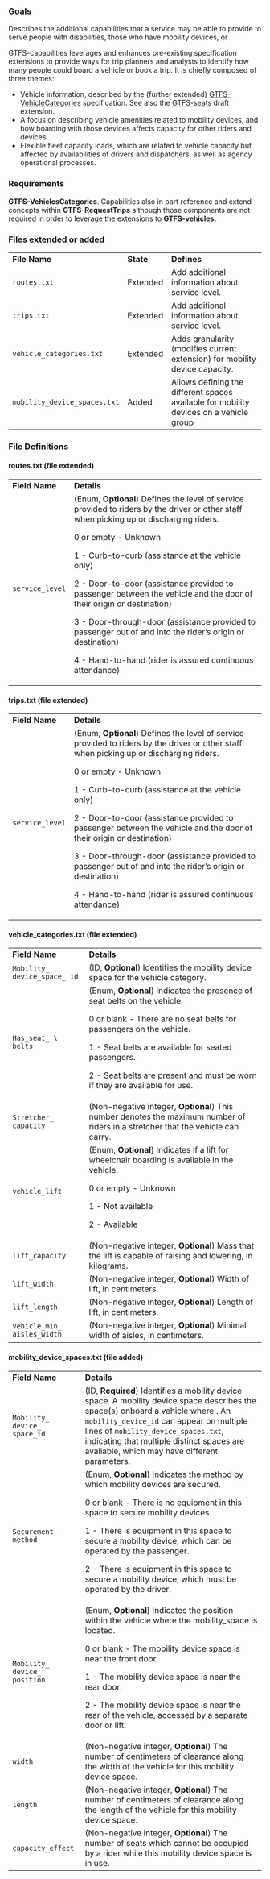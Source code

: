 ### Goals

Describes the additional capabilities that a service may be able to provide to serve people with disabilities, those who have mobility devices, or 

GTFS-capabilities leverages and enhances pre-existing specification extensions to provide ways for trip planners and analysts to identify how many people could board a vehicle or book a trip. It is chiefly composed of three themes:



*   Vehicle information, described by the (further extended) [GTFS-VehicleCategories](https://docs.google.com/document/d/156RiBjI6FnWJvO8_XWX11Q9nLdOiBdS_rilA-oamlv8/edit#heading=h.tosuo6e9e0z7) specification. See also the [GTFS-seats](bit.ly/gtfs-seats) draft extension.
*   A focus on describing vehicle amenities related to mobility devices, and how boarding with those devices affects capacity for other riders and devices.
*   Flexible fleet capacity loads, which are related to vehicle capacity but affected by availabilities of drivers and dispatchers, as well as agency operational processes.


### Requirements

**GTFS-VehiclesCategories**. Capabilities also in part reference and extend concepts within **GTFS-RequestTrips** although those components are not required in order to leverage the extensions to **GTFS-vehicles.**


### Files extended or added


<table>
  <tr>
   <td><strong>File Name</strong>
   </td>
   <td><strong>State</strong>
   </td>
   <td><strong>Defines</strong>
   </td>
  </tr>
  <tr>
   <td><code>routes.txt</code>
   </td>
   <td>Extended
   </td>
   <td>Add additional information about service level.
   </td>
  </tr>
  <tr>
   <td><code>trips.txt</code>
   </td>
   <td>Extended
   </td>
   <td>Add additional information about service level.
   </td>
  </tr>
  <tr>
   <td><code>vehicle_categories.txt</code>
   </td>
   <td>Extended
   </td>
   <td>Adds granularity (modifies current extension) for mobility device capacity.
   </td>
  </tr>
  <tr>
   <td><code>mobility_device_spaces.txt</code>
   </td>
   <td>Added
   </td>
   <td>Allows defining the different spaces available for mobility devices on a vehicle group
   </td>
  </tr>
</table>



### 


### File Definitions


#### routes.txt (file extended)


<table>
  <tr>
   <td><strong>Field Name</strong>
   </td>
   <td><strong>Details</strong>
   </td>
  </tr>
  <tr>
   <td><code>service_level</code>
   </td>
   <td>(Enum, <strong>Optional</strong>) Defines the level of service provided to riders by the driver or other staff when picking up or discharging riders.
<p>
0 or empty - Unknown
<p>
1 - Curb-to-curb (assistance at the vehicle only)
<p>
2 - Door-to-door (assistance provided to passenger between the vehicle and the door of their origin or destination)
<p>
3 - Door-through-door (assistance provided to passenger out of and into the rider’s origin or destination)
<p>
4 - Hand-to-hand (rider is assured continuous attendance)
   </td>
  </tr>
</table>



#### trips.txt (file extended)


<table>
  <tr>
   <td><strong>Field Name</strong>
   </td>
   <td><strong>Details</strong>
   </td>
  </tr>
  <tr>
   <td><code>service_level</code>
   </td>
   <td>(Enum, <strong>Optional</strong>) Defines the level of service provided to riders by the driver or other staff when picking up or discharging riders.
<p>
0 or empty - Unknown
<p>
1 - Curb-to-curb (assistance at the vehicle only)
<p>
2 - Door-to-door (assistance provided to passenger between the vehicle and the door of their origin or destination)
<p>
3 - Door-through-door (assistance provided to passenger out of and into the rider’s origin or destination)
<p>
4 - Hand-to-hand (rider is assured continuous attendance)
   </td>
  </tr>
</table>



#### vehicle_categories.txt (file extended)


<table>
  <tr>
   <td><strong>Field Name</strong>
   </td>
   <td><strong>Details</strong>
   </td>
  </tr>
  <tr>
   <td><code>Mobility_ device_space_ id</code>
   </td>
   <td>(ID, <strong>Optional</strong>) Identifies the mobility device space for the vehicle category.
   </td>
  </tr>
  <tr>
   <td><code>Has_seat_ \
belts</code>
   </td>
   <td>(Enum, <strong>Optional</strong>) Indicates the presence of seat belts on the vehicle.
<p>
0 or blank - There are no seat belts for passengers on the vehicle.
<p>
1 - Seat belts are available for seated passengers.
<p>
2 - Seat belts are present and must be worn if they are available for use.
   </td>
  </tr>
  <tr>
   <td><code>Stretcher_ capacity</code>
   </td>
   <td>(Non-negative integer, <strong>Optional</strong>) This number denotes the maximum number of riders in a stretcher that the vehicle can carry.
   </td>
  </tr>
  <tr>
   <td><code>vehicle_lift</code>
   </td>
   <td>(Enum, <strong>Optional</strong>) Indicates if a lift for wheelchair boarding is available in the vehicle.
<p>
0 or empty - Unknown
<p>
1 - Not available
<p>
2 - Available
   </td>
  </tr>
  <tr>
   <td><code>lift_capacity</code>
   </td>
   <td>(Non-negative integer, <strong>Optional</strong>) Mass that the lift is capable of raising and lowering, in kilograms.
   </td>
  </tr>
  <tr>
   <td><code>lift_width</code>
   </td>
   <td>(Non-negative integer, <strong>Optional</strong>) Width of lift, in centimeters.
   </td>
  </tr>
  <tr>
   <td><code>lift_length</code>
   </td>
   <td>(Non-negative integer, <strong>Optional</strong>) Length of lift, in centimeters.
   </td>
  </tr>
  <tr>
   <td><code>Vehicle_min_ aisles_width</code>
   </td>
   <td>(Non-negative integer, <strong>Optional</strong>) Minimal width of aisles, in centimeters.
   </td>
  </tr>
</table>



#### mobility_device_spaces.txt (file added)


<table>
  <tr>
   <td><strong>Field Name</strong>
   </td>
   <td><strong>Details</strong>
   </td>
  </tr>
  <tr>
   <td><code>Mobility_ device_ space_id</code>
   </td>
   <td>(ID, <strong>Required</strong>) Identifies a mobility device space. A mobility device space describes the space(s) onboard a vehicle where . An <code>mobility_device_id</code> can appear on multiple lines of <code>mobility_device_spaces.txt</code>, indicating that multiple distinct spaces are available, which may have different parameters.
   </td>
  </tr>
  <tr>
   <td><code>Securement_ method</code>
   </td>
   <td>(Enum, <strong>Optional</strong>) Indicates the method by which mobility devices are secured.
<p>
0 or blank - There is no equipment in this space to secure mobility devices.
<p>
1 - There is equipment in this space to secure a mobility device, which can be operated by the passenger.
<p>
2 - There is equipment in this space to secure a mobility device, which must be operated by the driver.
   </td>
  </tr>
  <tr>
   <td><code>Mobility_ device_ position</code>
   </td>
   <td>(Enum, <strong>Optional</strong>) Indicates the position within the vehicle where the mobility_space is located.
<p>
0 or blank - The mobility device space is near the front door.
<p>
1 - The mobility device space is near the rear door.
<p>
2 - The mobility device space is near the rear of the vehicle, accessed by a separate door or lift.
   </td>
  </tr>
  <tr>
   <td><code>width</code>
   </td>
   <td>(Non-negative integer, <strong>Optional</strong>) The number of centimeters of clearance along the width of the vehicle for this mobility device space.
   </td>
  </tr>
  <tr>
   <td><code>length</code>
   </td>
   <td>(Non-negative integer, <strong>Optional</strong>) The number of centimeters of clearance along the length of the vehicle for this mobility device space.
   </td>
  </tr>
  <tr>
   <td><code>capacity_effect</code>
   </td>
   <td>(Non-negative integer, <strong>Optional</strong>) The number of seats which cannot be occupied by a rider while this mobility device space is in use.
   </td>
  </tr>
</table>
